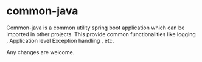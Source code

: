 # common-java
Common-java is a common utility spring boot application which can be imported in other projects.
This provide common functionalities like logging , Application level Exception handling , etc.

Any changes are welcome.
